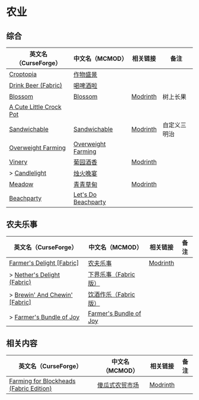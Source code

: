 # 农业

## 综合

| 英文名（CurseForge）                                                                                   | 中文名（MCMOD）                                              | 相关链接                                            | 备注         |
| ------------------------------------------------------------------------------------------------------ | ------------------------------------------------------------ | --------------------------------------------------- | ------------ |
| [Croptopia](https://www.curseforge.com/minecraft/mc-mods/croptopia)                                    | [作物盛景](https://www.mcmod.cn/class/4225.html)             |                                                     |              |
| [Drink Beer (Fabric)](https://www.curseforge.com/minecraft/mc-mods/drink-beer-fabric)                  | [喝啤酒啦](https://www.mcmod.cn/class/4585.html)             |                                                     |              |
| [Blossom](https://www.curseforge.com/minecraft/mc-mods/blossom)                                        | [Blossom](https://www.mcmod.cn/class/8362.html)              | [Modrinth](https://modrinth.com/mod/blossom)        | 树上长果     |
| [A Cute Little Crock Pot](https://www.curseforge.com/minecraft/mc-mods/a-cute-little-crock-pot)        |                                                              |                                                     |              |
| [Sandwichable](https://www.curseforge.com/minecraft/mc-mods/sandwichable)                              | [Sandwichable](https://www.mcmod.cn/class/6159.html)         | [Modrinth](https://modrinth.com/mod/sandwichable)   | 自定义三明治 |
| [Overweight Farming](https://www.curseforge.com/minecraft/mc-mods/overweight-farming)                  | [Overweight Farming](https://www.mcmod.cn/class/5866.html)   |                                                     |              |
| [Vinery](https://www.curseforge.com/minecraft/mc-mods/lets-do-wine)                                    | [葡园酒香](https://www.mcmod.cn/class/8181.html)             | [Modrinth](https://modrinth.com/mod/vinery)         |              |
| > [Candlelight](https://www.curseforge.com/minecraft/mc-mods/candlelight-lets-do-a-candlelight-dinner) | [烛火晚宴](https://www.mcmod.cn/class/10035.html)            |                                                     |              |
| [Meadow](https://www.curseforge.com/minecraft/mc-mods/welcome-to-meadow)                               | [青青草甸](https://www.mcmod.cn/class/9251.html)             | [Modrinth](https://modrinth.com/mod/lets-do-cheese) |              |
| [Beachparty](https://www.curseforge.com/minecraft/mc-mods/beachparty)                                  | [Let's Do Beachparty](https://www.mcmod.cn/class/10300.html) |                                                     |              |

## 农夫乐事

| 英文名（CurseForge）                                                                                    | 中文名（MCMOD）                                                | 相关链接                                             | 备注 |
| ------------------------------------------------------------------------------------------------------- | -------------------------------------------------------------- | ---------------------------------------------------- | ---- |
| [Farmer's Delight [Fabric]](https://www.curseforge.com/minecraft/mc-mods/farmers-delight-fabric)        | [农夫乐事](https://www.mcmod.cn/class/2820.html)               | [Modrinth](https://modrinth.com/mod/farmers-delight) |      |
| > [Nether's Delight (Fabric)](https://www.curseforge.com/minecraft/mc-mods/nethers-delight-fabric)      | [下界乐事（Fabric版）](https://www.mcmod.cn/class/8139.html)   |                                                      |      |
| > [Brewin' And Chewin' [Fabric]](https://www.curseforge.com/minecraft/mc-mods/brewin-and-chewin-fabric) | [饮酒作乐（Fabric版）](https://www.mcmod.cn/class/8841.html)   |                                                      |      |
| > [Farmer's Bundle of Joy](https://www.curseforge.com/minecraft/mc-mods/farmers-bundle-of-joy)          | [Farmer's Bundle of Joy](https://www.mcmod.cn/class/8259.html) |                                                      |      |

## 相关内容

| 英文名（CurseForge）                                                                                                  | 中文名（MCMOD）                                        | 相关链接                                                    | 备注 |
| --------------------------------------------------------------------------------------------------------------------- | ------------------------------------------------------ | ----------------------------------------------------------- | ---- |
| [Farming for Blockheads (Fabric Edition)](https://www.curseforge.com/minecraft/mc-mods/farming-for-blockheads-fabric) | [傻瓜式农贸市场](https://www.mcmod.cn/class/2057.html) | [Modrinth](https://modrinth.com/mod/farming-for-blockheads) |      |
